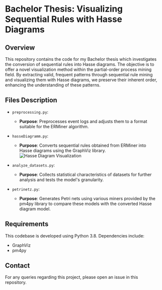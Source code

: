 # Bachelor Thesis: Visualizing Sequential Rules with Hasse Diagrams

## Overview
This repository contains the code for my Bachelor thesis which investigates the conversion of sequential rules into Hasse diagrams. The objective is to offer a novel visualization method within the partial-order process mining field. By extracting valid, frequent patterns through sequential rule mining and visualizing them with Hasse diagrams, we preserve their inherent order, enhancing the understanding of these patterns.

## Files Description

- `preprocessing.py`:
  - **Purpose**: Preprocesses event logs and adjusts them to a format suitable for the ERMiner algorithm.
  
- `hasseDiagramm.py`:
  - **Purpose**: Converts sequential rules obtained from ERMiner into Hasse diagrams using the GraphViz library.
  ![Hasse Diagram Visualization](https://github.com/LoliSySh/conversion-of-sequential-rules-to-HD/assets/156702881/7adc3093-ad24-4a3f-83ba-2af1385e58ff)

- `analyze_datasets.py`:
  - **Purpose**: Collects statistical characteristics of datasets for further analysis and tests the model's granularity.
- `petrinetz.py`:
  - **Purpose**: Generates Petri nets using various miners provided by the pm4py library to compare these models with the converted Hasse diagram model.


## Requirements
This codebase is developed using Python 3.8. Dependencies include:
- GraphViz
- pm4py

## Contact
For any queries regarding this project, please open an issue in this repository.
